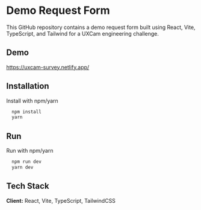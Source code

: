 # Demo Request Form

This GitHub repository contains a demo request form built using React, Vite, TypeScript, and Tailwind for a UXCam engineering challenge.


## Demo

https://uxcam-survey.netlify.app/


## Installation

Install  with npm/yarn

```bash
  npm install
  yarn
```

## Run

Run with npm/yarn

```bash
  npm run dev
  yarn dev
```

## Tech Stack

**Client:** React, Vite, TypeScript, TailwindCSS
